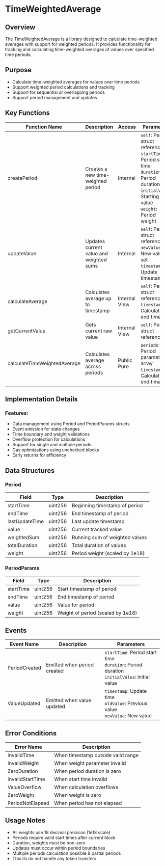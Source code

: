 # TimeWeightedAverage

## Overview

The TimeWeightedAverage is a library designed to calculate time-weighted averages with support for weighted periods.
It provides functionality for tracking and calculating time-weighted averages of values over specified time periods.

## Purpose

- Calculate time-weighted averages for values over time periods
- Support weighted period calculations and tracking
- Support for sequential or overlapping periods
- Support period management and updates

## Key Functions

| Function Name | Description | Access | Parameters | Returns |
|---------------|-------------|---------|------------|---------|
| createPeriod | Creates a new time-weighted period | Internal | `self`: Period struct reference<br>`startTime`: Period start time<br>`duration`: Period duration<br>`initialValue`: Starting value<br>`weight`: Period weight | None |
| updateValue | Updates current value and weighted sums | Internal | `self`: Period struct reference<br>`newValue`: New value to set<br>`timestamp`: Update timestamp | None |
| calculateAverage | Calculates average up to timestamp | Internal View | `self`: Period struct reference<br>`timestamp`: Calculation end time | uint256: Time-weighted average |
| getCurrentValue | Gets current raw value | Internal View | `self`: Period struct reference | uint256: Current value |
| calculateTimeWeightedAverage | Calculates average across periods | Public Pure | `periods`: Period parameters array<br>`timestamp`: Calculation end time | uint256: Weighted average |

## Implementation Details

### Features:

- Data management using Period and PeriodParams structs
- Event emission for state changes 
- Time boundary and weight validations
- Overflow protection for calculations
- Support for single and multiple periods
- Gas optimizations using unchecked blocks
- Early returns for efficiency

## Data Structures

### Period
| Field | Type | Description |
|-------|------|-------------|
| startTime | uint256 | Beginning timestamp of period |
| endTime | uint256 | End timestamp of period |
| lastUpdateTime | uint256 | Last update timestamp |
| value | uint256 | Current tracked value |
| weightedSum | uint256 | Running sum of weighted values |
| totalDuration | uint256 | Total duration of values |
| weight | uint256 | Period weight (scaled by 1e18) |

### PeriodParams
| Field | Type | Description |
|-------|------|-------------|
| startTime | uint256 | Start timestamp of period |
| endTime | uint256 | End timestamp of period |
| value | uint256 | Value for period |
| weight | uint256 | Weight of period (scaled by 1e18) |

## Events

| Event Name | Description | Parameters |
|------------|-------------|------------|
| PeriodCreated | Emitted when period created | `startTime`: Period start time<br>`duration`: Period duration<br>`initialValue`: Initial value |
| ValueUpdated | Emitted when value updated | `timestamp`: Update time<br>`oldValue`: Previous value<br>`newValue`: New value |

## Error Conditions

| Error Name | Description |
|------------|-------------|
| InvalidTime | When timestamp outside valid range |
| InvalidWeight | When weight parameter invalid |
| ZeroDuration | When period duration is zero |
| InvalidStartTime | When start time invalid |
| ValueOverflow | When calculation overflows |
| ZeroWeight | When weight is zero |
| PeriodNotElapsed | When period has not elapsed |

## Usage Notes

- All weights use 18 decimal precision (1e18 scale)
- Periods require valid start times after current block
- Duration, weights must be non-zero
- Updates must occur within period boundaries
- Multiple periods calculation possible & partial periods
- This lib do not handle any token transfers 